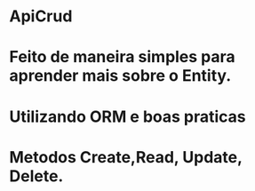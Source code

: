 # ApiCrud
# Feito de maneira simples para aprender mais sobre o Entity.
# Utilizando ORM e boas praticas
# Metodos Create,Read, Update, Delete. 